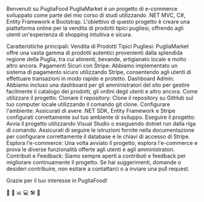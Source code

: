 Benvenuti su PugliaFood
PugliaMarket è un progetto di e-commerce sviluppato come parte del mio corso di studi utilizzando .NET MVC, C#, Entity Framework e Bootstrap. L'obiettivo di questo progetto è creare una piattaforma online per la vendita di prodotti tipici pugliesi, offrendo agli utenti un'esperienza di shopping intuitiva e sicura.

Caratteristiche principali:
Vendita di Prodotti Tipici Pugliesi: PugliaMarket offre una vasta gamma di prodotti autentici provenienti dalla splendida regione della Puglia, tra cui alimenti, bevande, artigianato locale e molto altro ancora.
Pagamenti Sicuri con Stripe: Abbiamo implementato un sistema di pagamento sicuro utilizzando Stripe, consentendo agli utenti di effettuare transazioni in modo rapido e protetto.
Dashboard Admin: Abbiamo incluso una dashboard per gli amministratori del sito per gestire facilmente il catalogo dei prodotti, gli ordini degli utenti e altro ancora.
Come utilizzare il progetto:
Clonare il repository: Clone il repository su GitHub sul tuo computer locale utilizzando il comando git clone.
Configurare l'ambiente: Assicurati di avere .NET SDK, Entity Framework e Stripe configurati correttamente sul tuo ambiente di sviluppo.
Eseguire il progetto: Avvia il progetto utilizzando Visual Studio o eseguendo dotnet run dalla riga di comando. Assicurati di seguire le istruzioni fornite nella documentazione per configurare correttamente il database e le chiavi di accesso di Stripe.
Esplora l'e-commerce: Una volta avviato il progetto, esplora l'e-commerce e prova le diverse funzionalità offerte agli utenti e agli amministratori.
Contributi e Feedback:
Siamo sempre aperti a contributi e feedback per migliorare continuamente il progetto. Se hai suggerimenti, domande o desideri contribuire, non esitare a contattarci o a inviare una pull request.

Grazie per il tuo interesse in PugliaFood!

:shopping_cart: :money_with_wings: :bar_chart: :computer: :hammer_and_wrench: :raised_hands:
